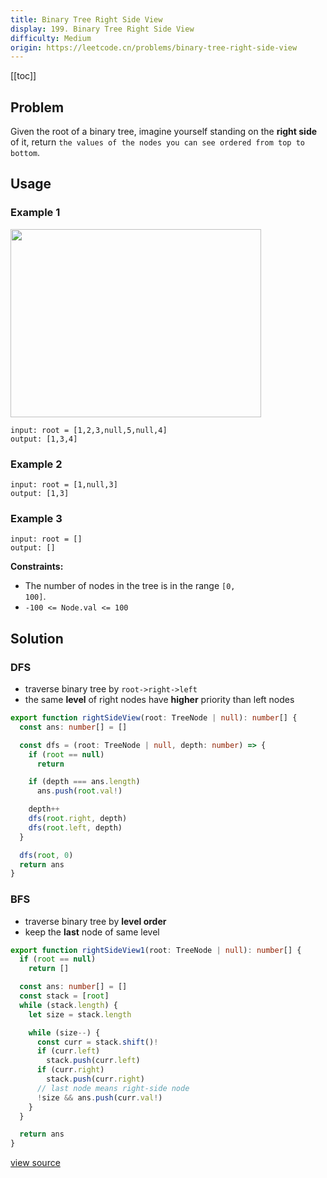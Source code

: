 ```yaml
---
title: Binary Tree Right Side View
display: 199. Binary Tree Right Side View
difficulty: Medium
origin: https://leetcode.cn/problems/binary-tree-right-side-view
---
```


[[toc]]

## Problem

Given the root of a binary tree, imagine yourself standing on the **right side** of it, return `the values of the nodes you can see ordered from top to bottom`.

## Usage

### Example 1

<img alt="" src="https://assets.leetcode.com/uploads/2021/02/14/tree.jpg" style="width: 401px; height: 301px;" />

```
input: root = [1,2,3,null,5,null,4]
output: [1,3,4]
```

### Example 2

```
input: root = [1,null,3]
output: [1,3]
```

### Example 3

```
input: root = []
output: []
```


**Constraints:**

- The number of nodes in the tree is in the range <code>[0, 100]</code>.
- <code>-100 &lt;= Node.val &lt;= 100</code>


## Solution

### DFS

- traverse binary tree by `root->right->left`
- the same **level** of right nodes have **higher** priority than left nodes

```ts
export function rightSideView(root: TreeNode | null): number[] {
  const ans: number[] = []

  const dfs = (root: TreeNode | null, depth: number) => {
    if (root == null)
      return

    if (depth === ans.length)
      ans.push(root.val!)

    depth++
    dfs(root.right, depth)
    dfs(root.left, depth)
  }

  dfs(root, 0)
  return ans
}
```

### BFS

- traverse binary tree by **level order**
- keep the **last** node of same level

```ts
export function rightSideView1(root: TreeNode | null): number[] {
  if (root == null)
    return []

  const ans: number[] = []
  const stack = [root]
  while (stack.length) {
    let size = stack.length

    while (size--) {
      const curr = stack.shift()!
      if (curr.left)
        stack.push(curr.left)
      if (curr.right)
        stack.push(curr.right)
      // last node means right-side node
      !size && ans.push(curr.val!)
    }
  }

  return ans
}
```

[view source](https://leetcode.cn/problems/binary-tree-right-side-view)
